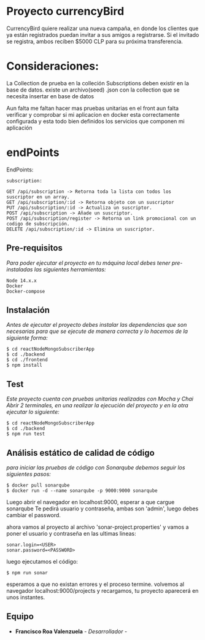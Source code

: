 # Proyecto currencyBird

CurrencyBird quiere realizar una nueva campaña, en donde los clientes
que ya están registrados puedan invitar a sus amigos a registrarse. Si el
invitado se registra, ambos reciben $5000 CLP para su próxima
transferencia.

# Consideraciones:

La Collection de prueba en la colleción Subscriptions deben existir en la base de datos.
existe un archivo(seed) .json con la collection que se necesita insertar en base de datos

Aun falta me faltan hacer mas pruebas unitarias en el front 
aun falta verificar y comprobar si mi aplicacion en docker esta correctamente configurada y esta todo bien definidos los servicios que componen mi aplicación

# endPoints 

EndPoints:
```
subscription:

GET /api/subscription -> Retorna toda la lista con todos los suscriptor en un array.
GET /api/subscription/:id -> Retorna objeto con un suscriptor
PUT /api/subscription/:id -> Actualiza un suscriptor.
POST /api/subscription -> Añade un suscriptor.
POST /api/subscription/register -> Retorna un link promocional con un codigo de subscripción.
DELETE /api/subscription/:id -> Elimina un suscriptor.
```

## Pre-requisitos
_Para poder ejecutar el proyecto en tu máquina local debes tener pre-instaladas las siguientes herramientas:_
```
Node 14.x.x
Docker
Docker-compose
```

## Instalación
_Antes de ejecutar el proyecto debes instalar las dependencias que son necesarias para que se ejecute de manera correcta y lo hacemos de la siguiente forma:_
```shell
$ cd reactNodeMongoSubscriberApp
$ cd ./backend 
$ cd ./frontend 
$ npm install
```

## Test
_Este proyecto cuenta con pruebas unitarias realizadas con Mocha y Chai_
_Abrir 2 terminales, en una realizar la ejecución del proyecto y en la otra ejecutar lo siguiente:_
```shell
$ cd reactNodeMongoSubscriberApp
$ cd ./backend 
$ npm run test
```
## Análisis estático de calidad de código
_para iniciar las pruebas de código con Sonarqube debemos seguir los siguientes pasos:_
```shell
$ docker pull sonarqube
$ docker run -d --name sonarqube -p 9000:9000 sonarqube
```
Luego abrir el navegador en localhost:9000, esperar a que cargue sonarqube
Te pedirá usuario y contraseña, ambas son 'admin', luego debes cambiar el password.

ahora vamos al proyecto al archivo 'sonar-project.properties' y vamos a poner el usuario y contraseña en las ultimas lineas:
```
sonar.login=<USER>
sonar.password=<PASSWORD>
```
luego ejecutamos el código:
```shell
$ npm run sonar
```
esperamos a que no existan errores y el proceso termine.
volvemos al navegador localhost:9000/projects y recargamos, tu proyecto aparecerá en unos instantes.

## Equipo
* **Francisco Roa Valenzuela** - *Desarrollador* -